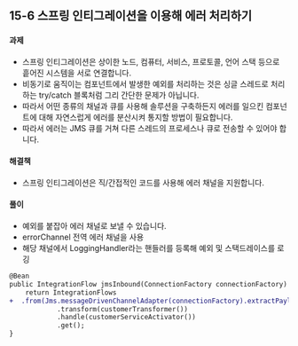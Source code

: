 ## 15-6 스프링 인티그레이션을 이용해 에러 처리하기

#### 과제

- 스프링 인티그레이션은 상이한 노드, 컴퓨터, 서비스, 프로토콜, 언어 스택 등으로 흩어진 시스템을 서로 연결합니다.
- 비동기로 움직이는 컴포넌트에서 발생한 예외를 처리하는 것은 싱글 스레드로 처리하는 try/catch 블록처럼 그리 간단한 문제가 아닙니다. 
- 따라서 어떤 종류의 채널과 큐를 사용해 솔루션을 구축하든지 에러를 일으킨 컴포넌트에 대해 자연스럽게 에러를 분산시켜 통지할 방법이 필요합니다.
- 따라서 에러는 JMS 큐를 거쳐 다른 스레드의 프로세스나 큐로 전송할 수 있어야 합니다.

#### 해결책

- 스프링 인티그레이션은 직/간접적인 코드를 사용해 에러 채널을 지원합니다.

#### 풀이

- 예외를 붙잡아 에러 채널로 보낼 수 있습니다.
- errorChannel 전역 에러 채널을 사용
- 해당 채널에서 LoggingHandler라는 핸들러를 등록해 예외 및 스택드레이스를 로깅

```diff
@Bean
public IntegrationFlow jmsInbound(ConnectionFactory connectionFactory) {
    return IntegrationFlows
+  .from(Jms.messageDrivenChannelAdapter(connectionFactory).extractPayload(true).destination("recipe-15-6").errorChannel("errorChannel"))
            .transform(customerTransformer())
            .handle(customerServiceActivator())
            .get();
}
```

